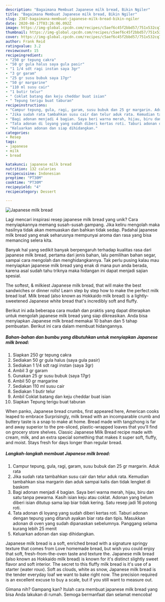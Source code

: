 ```yaml
---
description: "Bagaimana Membuat Japanese milk bread, Bikin Ngiler"
title: "Bagaimana Membuat Japanese milk bread, Bikin Ngiler"
slug: 2387-bagaimana-membuat-japanese-milk-bread-bikin-ngiler
date: 2020-08-17T03:26:06.092Z
image: https://img-global.cpcdn.com/recipes/c5aef6c45f2bbd57/751x532cq70/japanese-milk-bread-foto-resep-utama.jpg
thumbnail: https://img-global.cpcdn.com/recipes/c5aef6c45f2bbd57/751x532cq70/japanese-milk-bread-foto-resep-utama.jpg
cover: https://img-global.cpcdn.com/recipes/c5aef6c45f2bbd57/751x532cq70/japanese-milk-bread-foto-resep-utama.jpg
author: Frank Reid
ratingvalue: 3.2
reviewcount: 15
recipeingredient:
- "250 gr tepung cakra"
- "50 gr gula halus saya gula pasir"
- "1 1/4 sdt ragi instan saya 3gr"
- "3 gr garam"
- "25 gr susu bubuk saya 17gr"
- "50 gr margarine"
- "110 ml susu cair"
- "1 butir telur"
- " Coklat batang dan keju cheddar buat isian"
- " Tepung terigu buat taburan"
recipeinstructions:
- "Campur tepung, gula, ragi, garam, susu bubuk dan 25 gr margarin. Aduk rata"
- "Jika sudah rata tambahkan susu cair dan telur aduk rata. Kemudian tambahkan sisa margarin dan aduk sampai kalis dan tidak lengket di baskom"
- "Bagi adonan menjadi 4 bagian. Saya beri warna merah, hijau, biru dan satu tanpa pewarna. Kasih isian keju atau coklat. Adonan yang belum diberi isian ditutup sama lap biar tidak kering. Satu resep jadi 16 potong roti."
- "Tata adonan di loyang yang sudah diberi kertas roti. Taburi adonan dengan tepung yang ditaruh ayakan biar rata dan tipis. Masukkan adonan di oven yang sudah dipanaskan sebelumnya. Panggang selama kurang lebih 25 menit"
- "Keluarkan adonan dan siap dihidangkan."
categories:
- Resep
tags:
- japanese
- milk
- bread

katakunci: japanese milk bread 
nutrition: 132 calories
recipecuisine: Indonesian
preptime: "PT30M"
cooktime: "PT30M"
recipeyield: "4"
recipecategory: Dessert

---
```



![Japanese milk bread](https://img-global.cpcdn.com/recipes/c5aef6c45f2bbd57/751x532cq70/japanese-milk-bread-foto-resep-utama.jpg)

Lagi mencari inspirasi resep japanese milk bread yang unik? Cara menyiapkannya memang susah-susah gampang. Jika keliru mengolah maka hasilnya tidak akan memuaskan dan bahkan tidak sedap. Padahal japanese milk bread yang enak seharusnya mempunyai aroma dan rasa yang bisa memancing selera kita.

Banyak hal yang sedikit banyak berpengaruh terhadap kualitas rasa dari japanese milk bread, pertama dari jenis bahan, lalu pemilihan bahan segar, sampai cara mengolah dan menghidangkannya. Tak perlu pusing kalau mau menyiapkan japanese milk bread yang enak di mana pun anda berada, karena asal sudah tahu triknya maka hidangan ini dapat menjadi sajian spesial.

The softest, &amp; milkiest Japanese milk bread, that will make the best sandwiches or dinner rolls! Learn step by step how to make the perfect milk bread loaf. Milk bread (also known as Hokkaido milk bread) is a lightly-sweetened Japanese white bread that&#39;s incredibly soft and fluffy.


Berikut ini ada beberapa cara mudah dan praktis yang dapat diterapkan untuk mengolah japanese milk bread yang siap dikreasikan. Anda bisa menyiapkan Japanese milk bread memakai 10 bahan dan 5 tahap pembuatan. Berikut ini cara dalam membuat hidangannya.

<!--inarticleads1-->

##### Bahan-bahan dan bumbu yang dibutuhkan untuk menyiapkan Japanese milk bread:

1. Siapkan 250 gr tepung cakra
1. Sediakan 50 gr gula halus (saya gula pasir)
1. Sediakan 1 1/4 sdt ragi instan (saya 3gr)
1. Ambil 3 gr garam
1. Gunakan 25 gr susu bubuk (saya 17gr)
1. Ambil 50 gr margarine
1. Sediakan 110 ml susu cair
1. Sediakan 1 butir telur
1. Ambil  Coklat batang dan keju cheddar buat isian
1. Siapkan  Tepung terigu buat taburan


When panko, Japanese bread crumbs, first appeared here, American cooks leaped to embrace Surprisingly, milk bread with an incomparable crumb and buttery taste is a snap to make at home. Bread made with tangzhong is far and away superior to the pre-sliced, plastic-wrapped loaves that you&#39;ll find on grocery store shelves. Classic Japanese Milk Bread recipe made with cream, milk, and an extra special something that makes it super soft, fluffy, and moist. Stays fresh for days longer than regular bread. 

<!--inarticleads2-->

##### Langkah-langkah membuat Japanese milk bread:

1. Campur tepung, gula, ragi, garam, susu bubuk dan 25 gr margarin. Aduk rata
1. Jika sudah rata tambahkan susu cair dan telur aduk rata. Kemudian tambahkan sisa margarin dan aduk sampai kalis dan tidak lengket di baskom
1. Bagi adonan menjadi 4 bagian. Saya beri warna merah, hijau, biru dan satu tanpa pewarna. Kasih isian keju atau coklat. Adonan yang belum diberi isian ditutup sama lap biar tidak kering. Satu resep jadi 16 potong roti.
1. Tata adonan di loyang yang sudah diberi kertas roti. Taburi adonan dengan tepung yang ditaruh ayakan biar rata dan tipis. Masukkan adonan di oven yang sudah dipanaskan sebelumnya. Panggang selama kurang lebih 25 menit
1. Keluarkan adonan dan siap dihidangkan.


Japanese milk bread is a soft, enriched bread with a signature springy texture that comes from Love homemade bread, but wish you could enjoy that soft, fresh-from-the-oven taste and texture the. Japanese milk bread (also known as Hokkaido milk bread) is known for it&#39;s distinct slightly sweet flavor and soft interior. The secret to this fluffy milk bread is it&#39;s use of a starter (water roux). Soft as clouds, white as snow, Japanese milk bread is the tender everyday loaf we want to bake right now. The precision required is an excellent excuse to buy a scale, but if you still want to measure out. 

Gimana nih? Gampang kan? Itulah cara membuat japanese milk bread yang bisa Anda lakukan di rumah. Semoga bermanfaat dan selamat mencoba!

